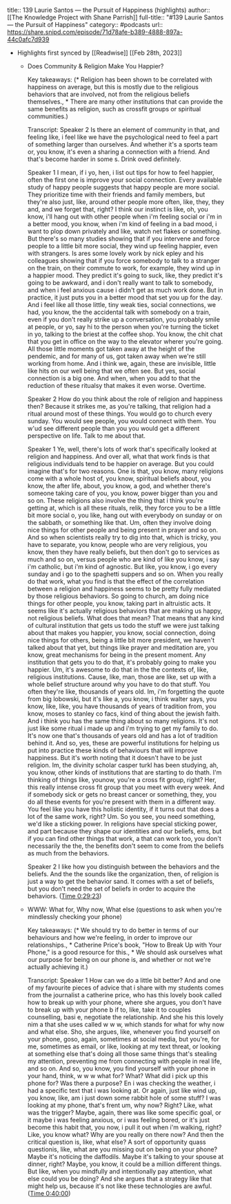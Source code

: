 title:: 139 Laurie Santos —  the Pursuit of Happiness (highlights)
author:: [[The Knowledge Project with Shane Parrish]]
full-title:: "\#139 Laurie Santos —  the Pursuit of Happiness"
category:: #podcasts
url:: https://share.snipd.com/episode/71d78afe-b389-4888-897a-44c0afc7d939

- Highlights first synced by [[Readwise]] [[Feb 28th, 2023]]
	- Does Community & Religion Make You Happier?
	  
	  Key takeaways:
	  (* Religion has been shown to be correlated with happiness on average, but this is mostly due to the religious behaviors that are involved, not from the religious beliefs themselves., * There are many other institutions that can provide the same benefits as religion, such as crossfit groups or spiritual communities.)
	  
	  Transcript:
	  Speaker 2
	  Is there an element of community in that, and feeling like, i feel like we have the psychological need to feel a part of something larger than ourselves. And whether it's a sports team or, you know, it's even a sharing a connection with a friend. And that's become harder in some s. Drink oved definitely.
	  
	  Speaker 1
	  I mean, if i yo, hen, i list out tips for how to feel happier, often the first one is improve your social connection. Every available study of happy people suggests that happy people are more social. They prioritize time with their friends and family members, but they're also just, like, around other people more often, like, they, they and, and we forget that, right? I think our instinct is like, oh, you know, i'll hang out with other people when i'm feeling social or i'm in a better mood, you know, when i'm kind of feeling in a bad mood, i want to plop down privately and like, watch net flakes or something. But there's so many studies showing that if you intervene and force people to a little bit more social, they wind up feeling happier, even with strangers. Is ares some lovely work by nick epley and his colleagues showing that if you force somebody to talk to a stranger on the train, on their commute to work, for example, they wind up in a happier mood. They predict it's going to suck, like, they predict it's going to be awkward, and i don't really want to talk to somebody, and when i feel anxious cause i didn't get as much work done. But in practice, it just puts you in a better mood that set you up for the day. And i feel like all those little, tiny weak ties, social connections, we had, you know, the the accidental talk with somebody on a train, even if you don't really strike up a conversation, you probably smile at people, or yo, say hi to the person when you're turning the ticket in yo, talking to the briest at the coffee shop. You know, the chit chat that you get in office on the way to the elevator wherer you're going. All those little moments got taken away at the height of the pendemic, and for many of us, got taken away when we're still working from home. And i think we, again, these are invisible, little like hits on our well being that we often see. But yes, social connection is a big one. And when, when you add to that the reduction of these ritualsy that makes it even worse. Overtime.
	  
	  Speaker 2
	  How do you think about the role of religion and happiness then? Because it strikes me, as you're talking, that religion had a ritual around most of these things. You would go to church every sunday. You would see people, you would connect with them. You w'ud see different people than you you would get a different perspective on life. Talk to me about that.
	  
	  Speaker 1
	  Ye, well, there's lots of work that's specifically looked at religion and happiness. And over all, what that work finds is that religious individuals tend to be happier on average. But you could imagine that's for two reasons. One is that, you know, many religions come with a whole host of, you know, spiritual beliefs about, you know, the after life, about, you know, a god, and whether there's someone taking care of you, you know, power bigger than you and so on. These religions also involve the thing that i think you're getting at, which is all these rituals, relik, they force you to be a little bit more social o, you like, hang out with everybody on sunday or on the sabbath, or something like that. Um, often they involve doing nice things for other people and being present in prayer and so on. And so when scientists really try to dig into that, which is tricky, you have to separate, you know, people who are very religious, you know, then they have really beliefs, but then don't go to services as much and so on, versus people who are kind of like you know, i say i'm catholic, but i'm kind of agnostic. But like, you know, i go every sunday and i go to the spaghetti suppers and so on. When you really do that work, what you find is that the effect of the correlation between a religion and happiness seems to be pretty fully mediated by those religious behaviors. So going to church, am doing nice things for other people, you know, taking part in altruistic acts. It seems like it's actually religious behaviors that are making us happy, not religious beliefs. What does that mean? That means that any kind of cultural institution that gets us todo the stuff we were just talking about that makes you happier, you know, social connection, doing nice things for others, being a little bit more president, we haven't talked about that yet, but things like prayer and meditation are, you know, great mechanisms for being in the present moment. Any institution that gets you to do that, it's probably going to make you happier. Um, it's awesome to do that in the the contexts of, like, religious institutions. Cause, like, man, those are like, set up with a whole belief structure around why you have to do that stuff. You often they're like, thousands of years old. Im, i'm forgetting the quote from big lobowski, but it's like a, you know, i think walter says, you know, like, like, you have thousands of years of tradition from, you know, moses to stanley co facs, kind of thing about the jewish faith. And i think you has the same thing about so many religions. It's not just like some ritual i made up and i'm trying to get my family to do. It's now one that's thousands of years old and has a lot of tradition behind it. And so, yes, these are powerful institutions for helping us put into practice these kinds of behaviours that will improve happiness. But it's worth noting that it doesn't have to be just religion. Im, the divinity scholar casper turkl has been studying, ah, you know, other kinds of institutions that are starting to do thath. I'm thinking of things like, younow, you're a cross fit group, right? Her, this really intense cross fit group that you meet with every week. And if somebody sick or gets no breast cancer or something, they, you do all these events for you're present with them in a different way. You feel like you have this holistic identity, if it turns out that does a lot of the same work, right? Um. So you see, you need something, we'd like a sticking power. In religions have special sticking power, and part because they shape our identities and our beliefs, ems, but if you can find other things that work, a that can work too, you don't necessarily the the, the benefits don't seem to come from the beliefs as much from the behaviors.
	  
	  Speaker 2
	  I like how you distinguish between the behaviors and the beliefs. And the the sounds like the organization, then, of religion is just a way to get the behavior sand. It comes with a set of beliefs, but you don't need the set of beliefs in order to acquire the behaviors. ([Time 0:29:23](https://share.snipd.com/snip/7a5873db-3141-4512-9cf0-52bd2b150fc2))
	- WWW: What for, Why now, What else (questions to ask when you're mindlessly checking your phone)
	  
	  Key takeaways:
	  (* We should try to do better in terms of our behaviours and how we're feeling, in order to improve our relationships., * Catherine Price's book, "How to Break Up with Your Phone," is a good resource for this., * We should ask ourselves what our purpose for being on our phone is, and whether or not we're actually achieving it.)
	  
	  Transcript:
	  Speaker 1
	  How can we do a little bit better? And and one of my favourite pieces of advice that i share with my students comes from the journalist a catherine price, who has this lovely book called how to break up with your phone, where she argues, you don't have to break up with your phone b if to, like, take it to couples counselling, basi e, negotiate the relationship. And she his this lovely nim a that she uses called w w w, which stands for what for why now and what else. Sho, she argues, like, whenever you find yourself on your phone, goso, again, sometimes at social media, but you're, for me, sometimes as email, or like, looking at my text threat, or looking at something else that's doing all those same things that's stealing my attention, preventing me from connecting with people in real life, and so on. And so, you know, you find yourself with your phone in your hand, think, w w w what for? What? What did i pick up this phone for? Was there a purpose? En i was checking the weather, i had a specific text that i was looking at. Or again, just like wind up, you know, like, am i just down some rabbit hole of some stuff? I was looking at my phone, that's frent um, why now? Right? Like, what was the trigger? Maybe, again, there was like some specific goal, or it maybe i was feeling anxious, or i was feeling bored, or it's just become this habit that, you now, i pull it out when i'm walking, right? Like, you know what? Why are you really on there now? And then the critical question is, like, what else? A sort of opportunity quass questionis, like, what are you missing out on being on your phone? Maybe it's noticing the daffodils. Maybe it's talking to your spouse at dinner, right? Maybe, you know, it could be a million different things. But like, when you mindfully and intentionally pay attention, what else could you be doing? And she argues that a strategy like that might help us, because it's not like these technologies are awful. ([Time 0:40:00](https://share.snipd.com/snip/cade65d2-976a-421f-800a-27c8f3a97e0b))